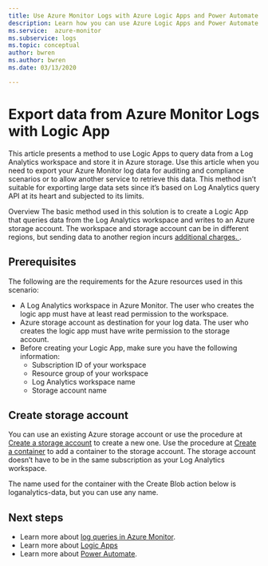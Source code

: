 ```yaml
---
title: Use Azure Monitor Logs with Azure Logic Apps and Power Automate
description: Learn how you can use Azure Logic Apps and Power Automate to quickly automate repeatable processes by using the Azure Monitor connector.
ms.service:  azure-monitor
ms.subservice: logs
ms.topic: conceptual
author: bwren
ms.author: bwren
ms.date: 03/13/2020

---
```


# Export data from Azure Monitor Logs with Logic App
This article presents a method to use Logic Apps to query data from a Log Analytics workspace and store it in Azure storage. Use this article when you need to export your Azure Monitor log data for auditing and compliance scenarios or to allow another service to retrieve this data. This method isn’t suitable for exporting large data sets since it’s based on Log Analytics query API at its heart and subjected to its limits.

Overview 
The basic method used in this solution is to create a Logic App that queries data from the Log Analytics workspace and writes to an Azure storage account. The workspace and storage account can be in different regions, but sending data to another region incurs [additional charges. ](https://azure.microsoft.com/pricing/details/bandwidth/).

## Prerequisites 
The following are the requirements for the Azure resources used in this scenario: 

- A Log Analytics workspace in Azure Monitor. The user who creates the logic app must have at least read permission to the workspace.  
- Azure storage account as destination for your log data. The user who creates the logic app must have write permission to the storage account. 
- Before creating your Logic App, make sure you have the following information: 
  - Subscription ID of your workspace 
  - Resource group of your workspace 
  - Log Analytics workspace name 
  - Storage account name 

## Create storage account 

You can use an existing Azure storage account or use the procedure at [Create a storage account](../../storage/common/storage-quickstart-create-account.md) to create a new one.  Use the procedure at [Create a container](../../storage/blobs/storage-quickstart-blobs-portal.md#create-a-container) to add a container to the storage account. The storage account doesn’t have to be in the same subscription as your Log Analytics workspace. 

The name used for the container with the Create Blob action below is loganalytics-data, but you can use any name. 

## Next steps

- Learn more about [log queries in Azure Monitor](../log-query/log-query-overview.md).
- Learn more about [Logic Apps](../../logic-apps/index.yml)
- Learn more about [Power Automate](https://flow.microsoft.com).
